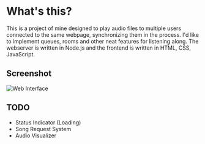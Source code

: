 # What's this?
This is a project of mine designed to play audio files to multiple users connected to the same webpage, synchronizing them in the process. I'd like to implement queues, rooms and other neat features for listening along. The webserver is written in Node.js and the frontend is written in HTML, CSS, JavaScript.

## Screenshot
![Web Interface](https://i.imgur.com/wH3cmU6.png)

## TODO
* Status Indicator (Loading)
* Song Request System
* Audio Visualizer